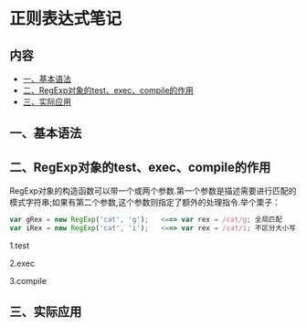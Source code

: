 # 正则表达式笔记

## 内容
* [一、基本语法](#dev-baseinfo)
* [二、RegExp对象的test、exec、compile的作用](#dev-regexp)
* [三、实际应用](#dev-apply)

<a name="dev-baseinfo"></a>
## 一、基本语法

<a name="dev-regexp"></a>
## 二、RegExp对象的test、exec、compile的作用

RegExp对象的构造函数可以带一个或两个参数.第一个参数是描述需要进行匹配的模式字符串;如果有第二个参数,这个参数则指定了额外的处理指令.举个栗子：
```javascript
var gRex = new RegExp('cat', 'g');   <==> var rex = /cat/g; 全局匹配
var iRex = new RegExp('cat', 'i');   <==> var rex = /cat/i; 不区分大小写
```

1.test

2.exec

3.compile

<a name="dev-apply"></a>
## 三、实际应用


